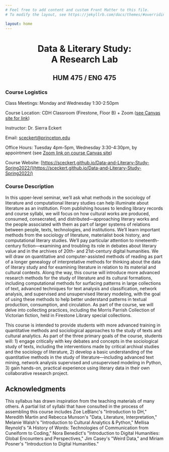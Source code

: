 ```yaml
---
# Feel free to add content and custom Front Matter to this file.
# To modify the layout, see https://jekyllrb.com/docs/themes/#overriding-theme-defaults

layout: home
---
```

<h1 style="text-align: center">Data & Literary Study: <br>
A Research Lab</h1>

<h2 style="text-align: center"> HUM 475 / ENG 475 </h2>

### Course Logistics

Class Meetings: Monday and Wednesday 1:30-2:50pm

Course Location: CDH Classroom (Firestone, Floor B) + Zoom ([see Canvas site for link](https://princeton.instructure.com/courses/6331/external_tools/1163))

Instructor: Dr. Sierra Eckert

Email: sceckert@princeton.edu
 
Office Hours: Tuesday 4pm-5pm, Wednesday 3:30-4:30pm, by appointment (see [Zoom link on course Canvas site](https://princeton.instructure.com/courses/2364/external_tools/290))

Course Website: [https://sceckert.github.io/Data-and-Literary-Study-Spring2022/](https://sceckert.github.io/Data-and-Literary-Study-Spring2022/)

### Course Description

In this upper-level seminar, we’ll ask what methods in the sociology of literature and computational literary studies can help illuminate about literature as an institution. From publishing houses to lending library records and course syllabi, we will focus on how cultural works are produced, consumed, consecrated, and distributed––approaching literary works and the people associated with them as part of larger systems of relations between people, texts, technologies, and institutions. We’ll learn important methods from the sociology of literature, materialist book history, and computational literary studies. We’ll pay particular attention to nineteenth-century fiction––examining and troubling its role in debates about literary value and in the archives of 20th- and 21st-century digital humanities. We will draw on quantitative and computer-assisted methods of reading as part of a longer genealogy of interpretative methods for thinking about the data of literary study and for examining literature in relation to its material and cultural contexts. Along the way, this course will introduce more advanced research methods for the study of literature and its cultural formations, including computational methods for surfacing patterns in large collections of text, advanced techniques for text analysis and classification, network analysis, and supervised and unsupervised literary modeling, with the goal of using these methods to help better understand patterns in textual production, consumption, and circulation. As part of the course, we will delve into collecting practices, including the Morris Parrish Collection of Victorian fiction, held in Firestone Library special collections.

<!-- Congratulations! You found the secret comment! -->

This course is intended to provide students with more advanced training in quantitative methods and sociological approaches to the study of texts and cultural analytics. As part of the three primary goals of the course, students will: 1) engage critically with key debates and concepts in the sociological study of texts, including the interventions made by critical archival studies and the sociology of literature, 2) develop a basic understanding of the quantitative methods in the study of literature––including advanced text mining, network analysis supervised and unsupervised modeling in Python, 3) gain hands-on, practical experience using literary data in their own collaborative research project.

## Acknowledgments 

This syllabus has drawn inspiration from the teaching materials of many others. A partial list of syllabi that have consulted in the process of assembling this course includes Zoe LeBlanc's "Introduction to DH," Meredith Martin and Rebecca Munson's "Data, Literature, Interpretation," Melanie Walsh's "Introduction to Cultural Analytics & Python," Mellisa Reynold's "A History of Words: Technologies of Communication from Cuneiform to Coding," Nora Benedict's "Introduction to Digital Humanities: Global Encounters and Perspectives," Jim Casey's "Weird Data," and Miriam Posner's "Introduction to Digital Humanities."